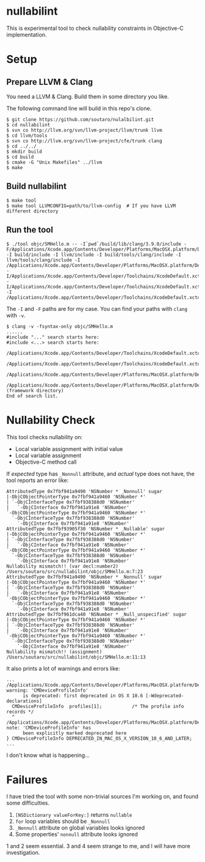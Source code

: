# nullabilint

This is experimental tool to check nullability constraints in Objective-C implementation.

# Setup

## Prepare LLVM & Clang

You need a LLVM & Clang. Build them in some directory you like.

The following command line will build in this repo's clone.

```
$ git clone https://github.com/soutaro/nulalbilint.git
$ cd nullabilint
$ svn co http://llvm.org/svn/llvm-project/llvm/trunk llvm
$ cd llvm/tools
$ svn co http://llvm.org/svn/llvm-project/cfe/trunk clang
$ cd ../../
$ mkdir build
$ cd build
$ cmake -G "Unix Makefiles" ../llvm
$ make
```

## Build nullabilint

```
$ make tool
$ make tool LLVMCONFIG=path/to/llvm-config  # If you have LLVM different directory
```

## Run the tool

```
$ ./tool objc/SMHello.m -- -I`pwd`/build/lib/clang/3.9.0/include -F/Applications/Xcode.app/Contents/Developer/Platforms/MacOSX.platform/Developer/SDKs/MacOSX10.11.sdk/System/Library/Frameworks -I build/include -I llvm/include -I build/tools/clang/include -I llvm/tools/clang/include -I /Applications/Xcode.app/Contents/Developer/Platforms/MacOSX.platform/Developer/SDKs/MacOSX10.11.sdk/usr/include -I/Applications/Xcode.app/Contents/Developer/Toolchains/XcodeDefault.xctoolchain/usr/bin/../include/c++/v1 -I/Applications/Xcode.app/Contents/Developer/Toolchains/XcodeDefault.xctoolchain/usr/bin/../lib/clang/7.3.0/include -I /Applications/Xcode.app/Contents/Developer/Toolchains/XcodeDefault.xctoolchain/usr/include
```

The `-I` and `-F` paths are for my case. You can find your paths with `clang` with `-v`.

```
$ clang -v -fsyntax-only objc/SMHello.m
......
#include "..." search starts here:
#include <...> search starts here:
 /Applications/Xcode.app/Contents/Developer/Toolchains/XcodeDefault.xctoolchain/usr/bin/../lib/clang/7.3.0/include
 /Applications/Xcode.app/Contents/Developer/Toolchains/XcodeDefault.xctoolchain/usr/include
 /Applications/Xcode.app/Contents/Developer/Platforms/MacOSX.platform/Developer/SDKs/MacOSX10.11.sdk/usr/include
 /Applications/Xcode.app/Contents/Developer/Platforms/MacOSX.platform/Developer/SDKs/MacOSX10.11.sdk/System/Library/Frameworks (framework directory)
End of search list.
```

# Nullability Check

This tool checks nullability on:

* Local variable assignment with initial value
* Local variable assignment
* Objective-C method call

If *expected* type has `_Nonnull` attribute, and *actual* type does not have, the tool reports an error like:

```
AttributedType 0x7fbf941a9490 'NSNumber * _Nonnull' sugar
|-ObjCObjectPointerType 0x7fbf941a9460 'NSNumber *'
| `-ObjCInterfaceType 0x7fbf938388d0 'NSNumber'
|   `-ObjCInterface 0x7fbf941a91e8 'NSNumber'
`-ObjCObjectPointerType 0x7fbf941a9460 'NSNumber *'
  `-ObjCInterfaceType 0x7fbf938388d0 'NSNumber'
    `-ObjCInterface 0x7fbf941a91e8 'NSNumber'
AttributedType 0x7fbf93905f30 'NSNumber * _Nullable' sugar
|-ObjCObjectPointerType 0x7fbf941a9460 'NSNumber *'
| `-ObjCInterfaceType 0x7fbf938388d0 'NSNumber'
|   `-ObjCInterface 0x7fbf941a91e8 'NSNumber'
`-ObjCObjectPointerType 0x7fbf941a9460 'NSNumber *'
  `-ObjCInterfaceType 0x7fbf938388d0 'NSNumber'
    `-ObjCInterface 0x7fbf941a91e8 'NSNumber'
Nullability mismatch!! (var decl:number2)
/Users/soutaro/src/nullabilint/objc/SMHello.m:7:23
AttributedType 0x7fbf941a9490 'NSNumber * _Nonnull' sugar
|-ObjCObjectPointerType 0x7fbf941a9460 'NSNumber *'
| `-ObjCInterfaceType 0x7fbf938388d0 'NSNumber'
|   `-ObjCInterface 0x7fbf941a91e8 'NSNumber'
`-ObjCObjectPointerType 0x7fbf941a9460 'NSNumber *'
  `-ObjCInterfaceType 0x7fbf938388d0 'NSNumber'
    `-ObjCInterface 0x7fbf941a91e8 'NSNumber'
AttributedType 0x7fbf961dca40 'NSNumber * _Null_unspecified' sugar
|-ObjCObjectPointerType 0x7fbf941a9460 'NSNumber *'
| `-ObjCInterfaceType 0x7fbf938388d0 'NSNumber'
|   `-ObjCInterface 0x7fbf941a91e8 'NSNumber'
`-ObjCObjectPointerType 0x7fbf941a9460 'NSNumber *'
  `-ObjCInterfaceType 0x7fbf938388d0 'NSNumber'
    `-ObjCInterface 0x7fbf941a91e8 'NSNumber'
Nullability mismatch!! (assignment)
/Users/soutaro/src/nullabilint/objc/SMHello.m:11:13
```

It also prints a lot of warnings and errors like:

```
...
/Applications/Xcode.app/Contents/Developer/Platforms/MacOSX.platform/Developer/SDKs/MacOSX10.11.sdk/System/Library/Frameworks/ApplicationServices.framework/Frameworks/QD.framework/Headers/ColorSyncDeprecated.h:2034:3: warning: 'CMDeviceProfileInfo'
      is deprecated: first deprecated in OS X 10.6 [-Wdeprecated-declarations]
  CMDeviceProfileInfo  profiles[1];           /* The profile info records */
  ^
/Applications/Xcode.app/Contents/Developer/Platforms/MacOSX.platform/Developer/SDKs/MacOSX10.11.sdk/System/Library/Frameworks/ApplicationServices.framework/Frameworks/QD.framework/Headers/ColorSyncDeprecated.h:2015:3: note: 'CMDeviceProfileInfo' has
      been explicitly marked deprecated here
} CMDeviceProfileInfo DEPRECATED_IN_MAC_OS_X_VERSION_10_6_AND_LATER;
...
```

I don't know what is happening...

# Failures

I have tried the tool with some non-trivial sources I'm working on, and found some difficulties.

1. `[NSDictionary valueForKey:]` returns `nullable`
2. `for` loop variables should be `_Nonnull`
3. `_Nonnull` attribute on global variables looks ignored
4. Some properties' `nonnull` attribute looks ignored

1 and 2 seem essential. 3 and 4 seem strange to me, and I will have more investigation.
